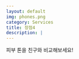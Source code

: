 ```yaml
---
layout: default
img: phones.png
category: Services
title: 장점4
description: |
---
```

피부 톤을 친구와 비교해보세요!